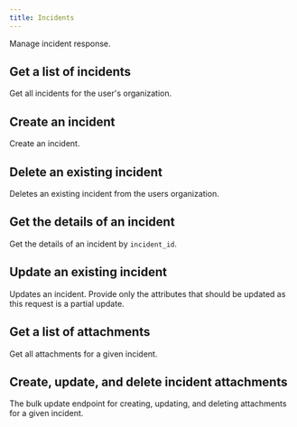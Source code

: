 ```yaml
---
title: Incidents
---
```

Manage incident response.

## Get a list of incidents

Get all incidents for the user's organization.

## Create an incident

Create an incident.

## Delete an existing incident

Deletes an existing incident from the users organization.

## Get the details of an incident

Get the details of an incident by `incident_id`.

## Update an existing incident

Updates an incident. Provide only the attributes that should be updated as this request is a partial update.

## Get a list of attachments

Get all attachments for a given incident.

## Create, update, and delete incident attachments

The bulk update endpoint for creating, updating, and deleting attachments for a given incident.

